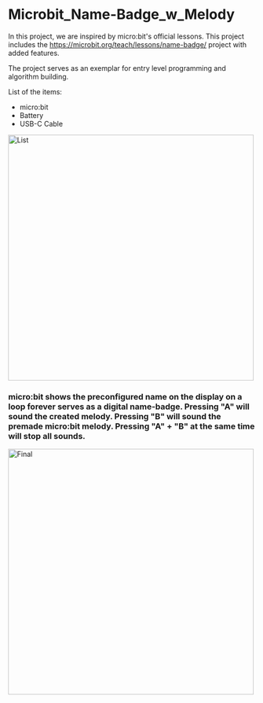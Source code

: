 # Microbit_Name-Badge_w_Melody

In this project, we are inspired by micro:bit's official lessons. This project includes the https://microbit.org/teach/lessons/name-badge/ project with added features. 

The project serves as an exemplar for entry level programming and algorithm building.

List of the items:
* micro:bit
* Battery
* USB-C Cable

<img src="https://github.com/user-attachments/assets/75cfca30-1a0a-4230-8a99-a390e0032995" alt="List" width="500" height="500">

### micro:bit shows the preconfigured name on the display on a loop forever serves as a digital name-badge. Pressing "A" will sound the created melody. Pressing "B" will sound the premade micro:bit melody. Pressing "A" + "B" at the same time will stop all sounds.

<img src="https://github.com/user-attachments/assets/059c55b1-74da-473b-9483-48e882b88874" alt="Final" width="500" height="500">
